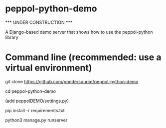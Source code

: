 # peppol-python-demo

*** UNDER CONSTRUCTION ***

A Django-based demo server that shows how to use the peppol-python library

# Command line (recommended: use a virtual environment)

git clone https://github.com/pondersource/peppol-python-demo

cd peppol-python-demo

(add peppolDEMO/settings.py)

pip install -r requirements.txt

python3 manage.py runserver

